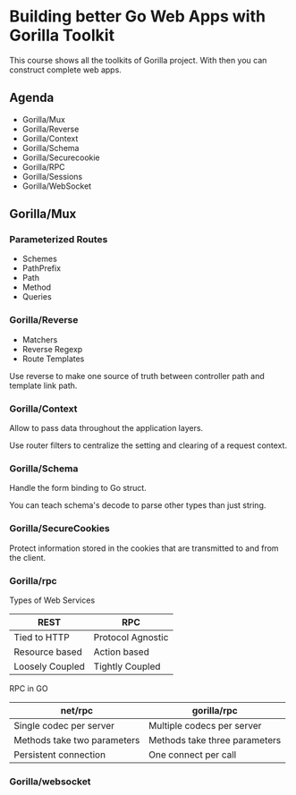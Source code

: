 # Building better Go Web Apps with Gorilla Toolkit

This course shows all the toolkits of Gorilla project. With then you can construct complete web apps.

## Agenda

* Gorilla/Mux
* Gorilla/Reverse
* Gorilla/Context
* Gorilla/Schema
* Gorilla/Securecookie
* Gorilla/RPC
* Gorilla/Sessions
* Gorilla/WebSocket

## Gorilla/Mux

### Parameterized Routes

* Schemes
* PathPrefix
* Path
* Method
* Queries

### Gorilla/Reverse

* Matchers
* Reverse Regexp
* Route Templates

Use reverse to make one source of truth between controller path and template link path.

### Gorilla/Context

Allow to pass data throughout the application layers.

Use router filters to centralize the setting and clearing of a request context.

### Gorilla/Schema

Handle the form binding to Go struct.

You can teach schema's decode to parse other types than just string.

### Gorilla/SecureCookies

Protect information stored in the cookies that are transmitted to and from the client.

### Gorilla/rpc

Types of Web Services

| REST | RPC |
| ---- | --- |
| Tied to HTTP | Protocol Agnostic |
| Resource based | Action based |
| Loosely Coupled | Tightly Coupled |

RPC in GO

| net/rpc | gorilla/rpc |
| ------- | ----------- |
| Single codec per server | Multiple codecs per server |
| Methods take two parameters | Methods take three parameters |
| Persistent connection | One connect per call |

### Gorilla/websocket